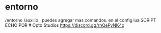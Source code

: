 # entorno
/entorno /auxilio , puedes agregar mas comandos. en el config.lua  SCRIPT ECHO POR  # Opto Studios https://discord.gg/rnQePyNK4x
